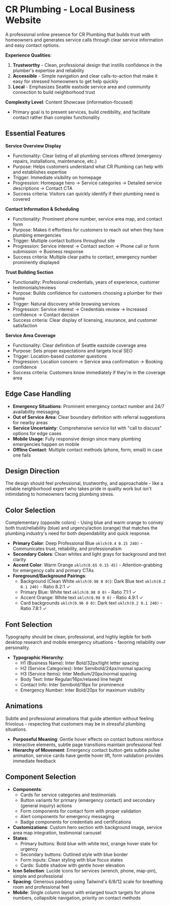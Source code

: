# CR Plumbing - Local Business Website

A professional online presence for CR Plumbing that builds trust with homeowners and generates service calls through clear service information and easy contact options.

**Experience Qualities**:
1. **Trustworthy** - Clean, professional design that instills confidence in the plumber's expertise and reliability
2. **Accessible** - Simple navigation and clear calls-to-action that make it easy for stressed homeowners to get help quickly
3. **Local** - Emphasizes Seattle eastside service area and community connection to build neighborhood trust

**Complexity Level**: Content Showcase (information-focused)
- Primary goal is to present services, build credibility, and facilitate contact rather than complex functionality

## Essential Features

**Service Overview Display**
- Functionality: Clear listing of all plumbing services offered (emergency repairs, installations, maintenance, etc.)
- Purpose: Helps customers understand what CR Plumbing can help with and establishes expertise
- Trigger: Immediate visibility on homepage
- Progression: Homepage hero → Service categories → Detailed service descriptions → Contact CTA
- Success criteria: Visitors can quickly identify if their plumbing need is covered

**Contact Information & Scheduling**
- Functionality: Prominent phone number, service area map, and contact form
- Purpose: Makes it effortless for customers to reach out when they have plumbing emergencies
- Trigger: Multiple contact buttons throughout site
- Progression: Service interest → Contact section → Phone call or form submission → Business response
- Success criteria: Multiple clear paths to contact, emergency number prominently displayed

**Trust Building Section**
- Functionality: Professional credentials, years of experience, customer testimonials/reviews
- Purpose: Builds confidence for customers choosing a plumber for their home
- Trigger: Natural discovery while browsing services
- Progression: Service interest → Credentials review → Increased confidence → Contact decision
- Success criteria: Clear display of licensing, insurance, and customer satisfaction

**Service Area Coverage**
- Functionality: Clear definition of Seattle eastside coverage area
- Purpose: Sets proper expectations and targets local SEO
- Trigger: Location-based customer questions
- Progression: Location concern → Service area confirmation → Booking confidence
- Success criteria: Customers know immediately if they're in the coverage area

## Edge Case Handling

- **Emergency Situations**: Prominent emergency contact number and 24/7 availability messaging
- **Out of Service Area**: Clear boundary definition with referral suggestions for nearby areas
- **Service Uncertainty**: Comprehensive service list with "call to discuss" options for edge cases
- **Mobile Usage**: Fully responsive design since many plumbing emergencies happen on mobile
- **Offline Contact**: Multiple contact methods (phone, form, email) in case one fails

## Design Direction

The design should feel professional, trustworthy, and approachable - like a reliable neighborhood expert who takes pride in quality work but isn't intimidating to homeowners facing plumbing stress.

## Color Selection

Complementary (opposite colors) - Using blue and warm orange to convey both trust/reliability (blue) and urgency/action (orange) that matches the plumbing industry's need for both dependability and quick response.

- **Primary Color**: Deep Professional Blue `oklch(0.4 0.15 240)` - Communicates trust, reliability, and professionalism
- **Secondary Colors**: Clean whites and light grays for background and text clarity
- **Accent Color**: Warm Orange `oklch(0.65 0.15 45)` - Attention-grabbing for emergency calls and primary CTAs
- **Foreground/Background Pairings**: 
  - Background (Clean White `oklch(0.98 0 0)`): Dark Blue text `oklch(0.2 0.1 240)` - Ratio 8.2:1 ✓
  - Primary Blue: White text `oklch(0.98 0 0)` - Ratio 7.1:1 ✓
  - Accent Orange: White text `oklch(0.98 0 0)` - Ratio 4.9:1 ✓
  - Card backgrounds `oklch(0.96 0 0)`: Dark text `oklch(0.2 0.1 240)` - Ratio 7.8:1 ✓

## Font Selection

Typography should be clean, professional, and highly legible for both desktop research and mobile emergency situations - favoring reliability over personality.

- **Typographic Hierarchy**:
  - H1 (Business Name): Inter Bold/32px/tight letter spacing
  - H2 (Service Categories): Inter Semibold/24px/normal spacing  
  - H3 (Service Items): Inter Medium/20px/normal spacing
  - Body Text: Inter Regular/16px/relaxed line height
  - Contact Info: Inter Semibold/18px for prominence
  - Emergency Number: Inter Bold/20px for maximum visibility

## Animations

Subtle and professional animations that guide attention without feeling frivolous - respecting that customers may be in stressful plumbing situations.

- **Purposeful Meaning**: Gentle hover effects on contact buttons reinforce interactive elements, subtle page transitions maintain professional feel
- **Hierarchy of Movement**: Emergency contact button gets subtle pulse animation, service cards have gentle hover lift, form validation provides immediate feedback

## Component Selection

- **Components**: 
  - Cards for service categories and testimonials
  - Button variants for primary (emergency contact) and secondary (general inquiry) actions
  - Form components for contact form with proper validation
  - Alert components for emergency messaging
  - Badge components for credentials and certifications
- **Customizations**: Custom hero section with background image, service area map integration, testimonial carousel
- **States**: 
  - Primary buttons: Bold blue with white text, orange hover state for urgency
  - Secondary buttons: Outlined style with blue border
  - Form inputs: Clean styling with blue focus states
  - Cards: Subtle shadow with gentle hover elevation
- **Icon Selection**: Lucide icons for services (wrench, phone, map-pin), simple and professional
- **Spacing**: Generous padding using Tailwind's 6/8/12 scale for breathing room and professional feel
- **Mobile**: Single column layout with enlarged touch targets for phone numbers, collapsible navigation, priority on contact methods